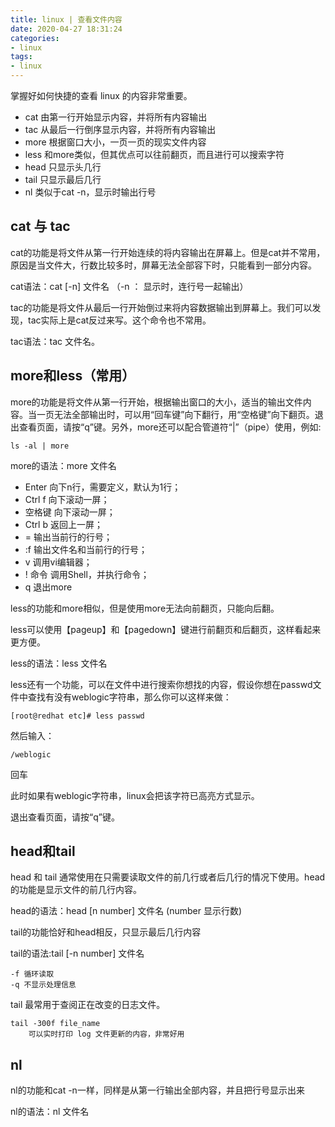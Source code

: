 ```yaml
---
title: linux | 查看文件内容
date: 2020-04-27 18:31:24
categories:
- linux
tags:
- linux
---
```

掌握好如何快捷的查看 linux 的内容非常重要。

<!-- more -->

- cat     由第一行开始显示内容，并将所有内容输出
- tac     从最后一行倒序显示内容，并将所有内容输出
- more    根据窗口大小，一页一页的现实文件内容
- less    和more类似，但其优点可以往前翻页，而且进行可以搜索字符
- head    只显示头几行
- tail    只显示最后几行
- nl      类似于cat -n，显示时输出行号

## cat 与 tac

cat的功能是将文件从第一行开始连续的将内容输出在屏幕上。但是cat并不常用，原因是当文件大，行数比较多时，屏幕无法全部容下时，只能看到一部分内容。

cat语法：cat [-n]  文件名 （-n ： 显示时，连行号一起输出）

tac的功能是将文件从最后一行开始倒过来将内容数据输出到屏幕上。我们可以发现，tac实际上是cat反过来写。这个命令也不常用。

tac语法：tac 文件名。

## more和less（常用）

more的功能是将文件从第一行开始，根据输出窗口的大小，适当的输出文件内容。当一页无法全部输出时，可以用“回车键”向下翻行，用“空格键”向下翻页。退出查看页面，请按“q”键。另外，more还可以配合管道符“|”（pipe）使用，例如:

	ls -al | more

more的语法：more 文件名

- Enter 向下n行，需要定义，默认为1行； 
- Ctrl f 向下滚动一屏； 
- 空格键 向下滚动一屏； 
- Ctrl b 返回上一屏； 
- = 输出当前行的行号； 
- :f 输出文件名和当前行的行号； 
- v 调用vi编辑器； 
- ! 命令 调用Shell，并执行命令； 
- q 退出more

less的功能和more相似，但是使用more无法向前翻页，只能向后翻。

less可以使用【pageup】和【pagedown】键进行前翻页和后翻页，这样看起来更方便。

less的语法：less 文件名

less还有一个功能，可以在文件中进行搜索你想找的内容，假设你想在passwd文件中查找有没有weblogic字符串，那么你可以这样来做：

	[root@redhat etc]# less passwd

然后输入：

	/weblogic

回车

此时如果有weblogic字符串，linux会把该字符已高亮方式显示。

退出查看页面，请按“q”键。

## head和tail

head 和 tail 通常使用在只需要读取文件的前几行或者后几行的情况下使用。head的功能是显示文件的前几行内容。

head的语法：head [n number] 文件名 (number 显示行数)

tail的功能恰好和head相反，只显示最后几行内容

tail的语法:tail [-n number] 文件名

	-f 循环读取
	-q 不显示处理信息

tail 最常用于查阅正在改变的日志文件。

	tail -300f file_name
		可以实时打印 log 文件更新的内容，非常好用

## nl

nl的功能和cat -n一样，同样是从第一行输出全部内容，并且把行号显示出来

nl的语法：nl 文件名

